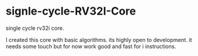 # signle-cycle-RV32I-Core
single cycle rv32i core.

I created this core with basic algorithms. its highly open to development. it needs some touch but for now work good and fast for i instructions.
